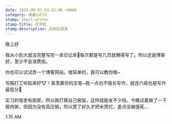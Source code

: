 ```yaml
---
date: 2021-09-01 03:22:00 +0800
category: 凌晨1点15
stamp: smart-writer
stamp-title: 打字机
stamp-description: 从网站登录
---
```


<p>
晚上好

我从小到大就没完整写完一本日记本🤣每次都是写几页就懒得写了。所以还是博客好，至少不会浪费纸。

你也可以试试弄一个博客网站，很简单的，我可以教你哦~

写稿打工听起来好🐮！真羡慕你的文笔~我一点也不擅长写作，就连六级也是写作最低分🥲

实习的宿舍有厨房，所以我打算自己做饭，这样就能省不少钱。今晚试着做了一下瘦肉粥，但因为没有高压锅，所以煲了好久才把米煲烂，差点没被饿死…


1:15 AM
</p>